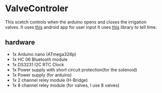 # ValveControler

This scetch controls when the arduino opens and closes the irrigation valves.
It uses [this](https://github.com/Damjan94/ProgramZaNavodnjavanje) android app for user input
It uses [this](https://github.com/sleemanj/DS3231_Simple) library to tell time.

## hardware

- 1x Arduino nano (ATmega328p)
- 1x HC 06 Bluetooth module
- 1x DS3231 I2C RTC Clock
- 1x Power supply with short circuit protection(for the solenoid)
- 1x Power supply (for arduino)
- 1x 2 channel reley module (H-Bridge)
- 1x 8 channel reley module (for valves, I use 8 valves)

